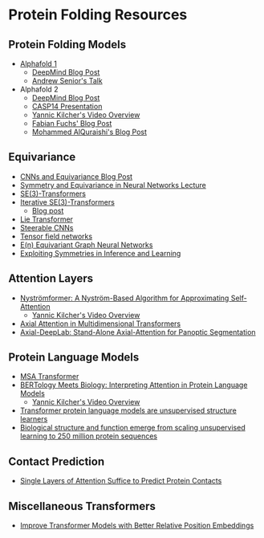 # Protein Folding Resources

## Protein Folding Models
- [Alphafold 1](https://www.nature.com/articles/s41586-019-1923-7)
    - [DeepMind Blog Post](https://deepmind.com/blog/article/AlphaFold-Using-AI-for-scientific-discovery)
    - [Andrew Senior's Talk](https://www.youtube.com/watch?v=uQ1uVbrIv-Q)
- Alphafold 2
    - [DeepMind Blog Post](https://deepmind.com/blog/article/alphafold-a-solution-to-a-50-year-old-grand-challenge-in-biology)
    - [CASP14 Presentation](https://xukui.cn/alphafold2.html)
    - [Yannic Kilcher's Video Overview](https://www.youtube.com/watch?v=B9PL__gVxLI)
    - [Fabian Fuchs' Blog Post](https://fabianfuchsml.github.io/alphafold2/)
    - [Mohammed AlQuraishi's Blog Post](https://moalquraishi.wordpress.com/2020/12/08/alphafold2-casp14-it-feels-like-ones-child-has-left-home/)

## Equivariance
- [CNNs and Equivariance Blog Post](https://fabianfuchsml.github.io/equivariance1of2/)
- [Symmetry and Equivariance in Neural Networks Lecture](https://www.youtube.com/watch?v=8s0Ka6Y_kIM)
- [SE(3)-Transformers](https://arxiv.org/abs/2006.10503)
- [Iterative SE(3)-Transformers](https://arxiv.org/abs/2102.13419)
    - [Blog post](https://fabianfuchsml.github.io/se3iterative/)
- [Lie Transformer](https://arxiv.org/abs/2012.10885)
- [Steerable CNNs](https://arxiv.org/abs/1612.08498)
- [Tensor field networks](https://arxiv.org/abs/1802.08219)
- [E(n) Equivariant Graph Neural Networks](https://arxiv.org/abs/2102.09844)
- [Exploiting Symmetries in Inference and Learning](https://www.youtube.com/watch?v=yCRBZ5kjSmI&t=1s)

## Attention Layers
- [Nyströmformer: A Nyström-Based Algorithm for Approximating
Self-Attention](https://arxiv.org/abs/2102.03902)
    - [Yannic Kilcher's Video Overview](https://www.youtube.com/watch?v=m-zrcmRd7E4)
- [Axial Attention in Multidimensional Transformers](https://arxiv.org/abs/1912.12180)
- [Axial-DeepLab: Stand-Alone Axial-Attention for Panoptic Segmentation](https://arxiv.org/abs/2003.07853v2)

## Protein Language Models 
- [MSA Transformer](https://www.biorxiv.org/content/10.1101/2021.02.12.430858v1)
- [BERTology Meets Biology: Interpreting Attention in Protein Language Models](https://arxiv.org/abs/2006.15222) 
    - [Yannic Kilcher's Video Overview](https://www.youtube.com/watch?v=q6Kyvy1zLwQ)
- [Transformer protein language models are unsupervised structure learners](https://openreview.net/pdf?id=fylclEqgvgd)
- [Biological structure and function emerge from scaling unsupervised learning to 250 million protein sequences](https://www.biorxiv.org/content/10.1101/622803v4)

## Contact Prediction
- [Single Layers of Attention Suffice to Predict Protein Contacts](https://www.biorxiv.org/content/10.1101/2020.12.21.423882v1?rss=1)

## Miscellaneous Transformers
- [Improve Transformer Models with Better Relative Position Embeddings](https://arxiv.org/abs/2009.13658)
